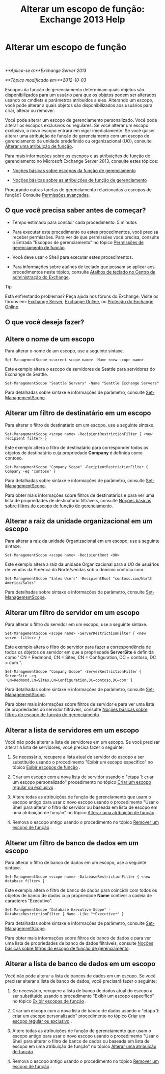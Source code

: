 ﻿---
title: 'Alterar um escopo de função: Exchange 2013 Help'
TOCTitle: Alterar um escopo de função
ms:assetid: 9180e1e0-c352-4ccd-8da6-885a2e309867
ms:mtpsurl: https://technet.microsoft.com/pt-br/library/Dd298145(v=EXCHG.150)
ms:contentKeyID: 50486183
ms.date: 05/22/2018
mtps_version: v=EXCHG.150
ms.translationtype: MT
---

# Alterar um escopo de função

 

_**Aplica-se a:**Exchange Server 2013_

_**Tópico modificado em:**2012-10-03_

Escopos da função de gerenciamento determinam quais objetos são disponibilizados para um usuário para que os objetos podem ser alterados usando os cmdlets e parâmetros atribuídos a eles. Alterando um escopo, você pode alterar a quais objetos são disponibilizados aos usuários para criar, alterar ou remover.

Você pode alterar um escopo de gerenciamento personalizado. Você pode alterar os escopos exclusivos ou regulares. Se você alterar um escopo exclusivo, o novo escopo entrará em vigor imediatamente. Se você quiser alterar uma atribuição de função de gerenciamento com um escopo de gerenciamento de unidade predefinido ou organizacional (UO), consulte [Alterar uma atribuição de função](change-a-role-assignment-exchange-2013-help.md).

Para mais informações sobre os escopos e as atribuições de função de gerenciamento no Microsoft Exchange Server 2013, consulte estes tópicos:

  - [Noções básicas sobre escopos da função de gerenciamento](understanding-management-role-scopes-exchange-2013-help.md)

  - [Noções básicas sobre as atribuições de função de gerenciamento](understanding-management-role-assignments-exchange-2013-help.md)

Procurando outras tarefas de gerenciamento relacionadas a escopos de função? Consulte [Permissões avançadas](advanced-permissions-exchange-2013-help.md).

## O que você precisa saber antes de começar?

  - Tempo estimado para concluir cada procedimento: 5 minutos

  - Para executar este procedimento ou estes procedimentos, você precisa receber permissões. Para ver de que permissões você precisa, consulte o Entrada "Escopos de gerenciamento" no tópico [Permissões de gerenciamento de função](role-management-permissions-exchange-2013-help.md).

  - Você deve usar o Shell para executar estes procedimentos.

  - Para informações sobre atalhos de teclado que possam se aplicar aos procedimentos neste tópico, consulte [Atalhos de teclado no Centro de administração do Exchange](keyboard-shortcuts-in-the-exchange-admin-center-exchange-online-protection-help.md).


> [!TIP]
> Está enfrentando problemas? Peça ajuda nos fóruns do Exchange. Visite os fóruns em: <A href="https://go.microsoft.com/fwlink/p/?linkid=60612">Exchange Server</A>, <A href="https://go.microsoft.com/fwlink/p/?linkid=267542">Exchange Online</A>, ou <A href="https://go.microsoft.com/fwlink/p/?linkid=285351">Proteção do Exchange Online</A>.



## O que você deseja fazer?

## Altere o nome de um escopo

Para alterar o nome de um escopo, use a seguinte sintaxe.

    Set-ManagementScope <current scope name> -Name <new scope name>

Este exemplo altera o escopo de servidores de Seattle para servidores do Exchange de Seattle.

    Set-ManagementScope "Seattle Servers" -Name "Seattle Exchange Servers"

Para detalhadas sobre sintaxe e informações de parâmetro, consulte [Set-ManagementScope](https://technet.microsoft.com/pt-br/library/dd297996\(v=exchg.150\)).

## Alterar um filtro de destinatário em um escopo

Para alterar o filtro de destinatário em um escopo, use a seguinte sintaxe.

    Set-ManagementScope <scope name> -RecipientRestrictionFilter { <new recipient filter> }

Este exemplo altera o filtro de destinatário para corresponder todos os objetos de destinatário cuja propriedade **Company** é definida como contoso.

    Set-ManagementScope "Company Scope" -RecipientRestrictionFilter { Company -eq 'contoso' }

Para detalhadas sobre sintaxe e informações de parâmetro, consulte [Set-ManagementScope](https://technet.microsoft.com/pt-br/library/dd297996\(v=exchg.150\)).

Para obter mais informações sobre filtros de destinatários e para ver uma lista de propriedades de destinatário filtráveis, consulte [Noções básicas sobre filtros do escopo de função de gerenciamento](understanding-management-role-scope-filters-exchange-2013-help.md).

## Alterar a raiz da unidade organizacional em um escopo

Para alterar a raiz da unidade Organizacional em um escopo, use a seguinte sintaxe.

    Set-ManagementScope <scope name> -RecipientRoot <OU>

Este exemplo altera a raiz da unidade Organizacional para a UO de usuários de vendas da América do Norte/vendas sob o domínio contoso.com.

    Set-ManagementScope "Sales Users" -RecipientRoot "contoso.com/North America/Sales"

Para detalhadas sobre sintaxe e informações de parâmetro, consulte [Set-ManagementScope](https://technet.microsoft.com/pt-br/library/dd297996\(v=exchg.150\)).

## Alterar um filtro de servidor em um escopo

Para alterar o filtro do servidor em um escopo, use a seguinte sintaxe.

    Set-ManagementScope <scope name> -ServerRestrictionFilter { <new server filter> }

Este exemplo altera o filtro do servidor para fazer a correspondência de todos os objetos de servidor em que a propriedade **ServerSite** é definida como ' CN = Redmond, CN = Sites, CN = Configuration, DC = contoso, DC = com ".

    Set-ManagementScope "Company Scope" -ServerRestrictionFilter { ServerSite -eq 'CN=Redmond,CN=Sites,CN=Configuration,DC=contoso,DC=com' }

Para detalhadas sobre sintaxe e informações de parâmetro, consulte [Set-ManagementScope](https://technet.microsoft.com/pt-br/library/dd297996\(v=exchg.150\)).

Para obter mais informações sobre filtros de servidor e para ver uma lista de propriedades do servidor filtráveis, consulte [Noções básicas sobre filtros do escopo de função de gerenciamento](understanding-management-role-scope-filters-exchange-2013-help.md).

## Alterar a lista de servidores em um escopo

Você não pode alterar a lista de servidores em um escopo. Se você precisar alterar a lista de servidores, você precisa fazer o seguinte:

1.  Se necessário, recupere a lista atual de servidor do escopo a ser substituído usando o procedimento "Exibir um escopo específico" no tópico [Exibir escopos de função](view-role-scopes-exchange-2013-help.md) .

2.  Criar um escopo com a nova lista de servidor usando o "etapa 1: criar um escopo personalizado" procedimento no tópico [Criar um escopo regular ou exclusivo](create-a-regular-or-exclusive-scope-exchange-2013-help.md) .

3.  Altere todas as atribuições de função de gerenciamento que usam o escopo antigo para usar o novo escopo usando o procedimento "Usar o Shell para alterar o filtro do servidor ou baseada em lista de escopo em uma atribuição de função" no tópico [Alterar uma atribuição de função](change-a-role-assignment-exchange-2013-help.md) .

4.  Remova o escopo antigo usando o procedimento no tópico [Remover um escopo de função](remove-a-role-scope-exchange-2013-help.md) .

## Alterar um filtro de banco de dados em um escopo

Para alterar o filtro de banco de dados em um escopo, use a seguinte sintaxe.

    Set-ManagementScope <scope name> -DatabaseRestrictionFilter { <new database filter> }

Este exemplo altera o filtro de banco de dados para coincidir com todos os objetos de banco de dados cuja propriedade **Name** contiver a cadeia de caracteres "Executivo".

    Set-ManagementScope "Database Executive Scope" -DatabaseRestrictionFilter { Name -Like "*Executive*" }

Para detalhadas sobre sintaxe e informações de parâmetro, consulte [Set-ManagementScope](https://technet.microsoft.com/pt-br/library/dd297996\(v=exchg.150\)).

Para obter mais informações sobre filtros de banco de dados e para ver uma lista de propriedades de banco de dados filtráveis, consulte [Noções básicas sobre filtros do escopo de função de gerenciamento](understanding-management-role-scope-filters-exchange-2013-help.md).

## Alterar a lista de banco de dados em um escopo

Você não pode alterar a lista de bancos de dados em um escopo. Se você precisar alterar a lista de banco de dados, você precisará fazer o seguinte:

1.  Se necessário, recupere a lista de banco de dados atual do escopo a ser substituído usando o procedimento "Exibir um escopo específico" no tópico [Exibir escopos de função](view-role-scopes-exchange-2013-help.md) .

2.  Criar um escopo com a nova lista de banco de dados usando o "etapa 1: criar um escopo personalizado" procedimento no tópico [Criar um escopo regular ou exclusivo](create-a-regular-or-exclusive-scope-exchange-2013-help.md) .

3.  Altere todas as atribuições de função de gerenciamento que usam o escopo antigo para usar o novo escopo usando o procedimento "Usar o Shell para alterar o filtro de banco de dados ou baseada em lista de escopo em uma atribuição de função" no tópico [Alterar uma atribuição de função](change-a-role-assignment-exchange-2013-help.md) .

4.  Remova o escopo antigo usando o procedimento no tópico [Remover um escopo de função](remove-a-role-scope-exchange-2013-help.md) .

